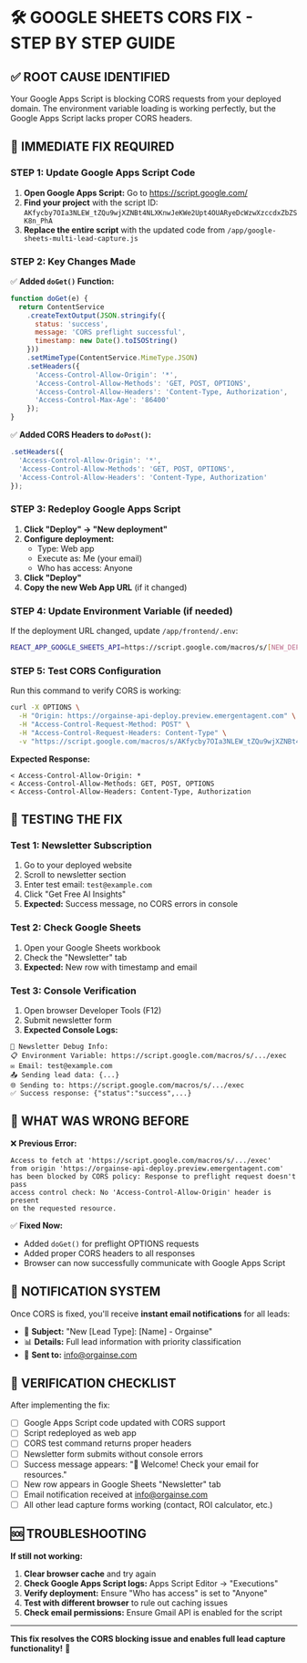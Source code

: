 # 🛠️ GOOGLE SHEETS CORS FIX - STEP BY STEP GUIDE

## ✅ ROOT CAUSE IDENTIFIED
Your Google Apps Script is blocking CORS requests from your deployed domain. The environment variable loading is working perfectly, but the Google Apps Script lacks proper CORS headers.

## 🔧 IMMEDIATE FIX REQUIRED

### **STEP 1: Update Google Apps Script Code**

1. **Open Google Apps Script:** Go to https://script.google.com/
2. **Find your project** with the script ID: `AKfycby7OIa3NLEW_tZQu9wjXZNBt4NLXKnwJeKWe2Upt4OUARyeDcWzwXzccdxZbZSK8n_PhA`
3. **Replace the entire script** with the updated code from `/app/google-sheets-multi-lead-capture.js`

### **STEP 2: Key Changes Made**

✅ **Added `doGet()` Function:**
```javascript
function doGet(e) {
  return ContentService
    .createTextOutput(JSON.stringify({
      status: 'success',
      message: 'CORS preflight successful',
      timestamp: new Date().toISOString()
    }))
    .setMimeType(ContentService.MimeType.JSON)
    .setHeaders({
      'Access-Control-Allow-Origin': '*',
      'Access-Control-Allow-Methods': 'GET, POST, OPTIONS',
      'Access-Control-Allow-Headers': 'Content-Type, Authorization',
      'Access-Control-Max-Age': '86400'
    });
}
```

✅ **Added CORS Headers to `doPost()`:**
```javascript
.setHeaders({
  'Access-Control-Allow-Origin': '*',
  'Access-Control-Allow-Methods': 'GET, POST, OPTIONS',
  'Access-Control-Allow-Headers': 'Content-Type, Authorization'
});
```

### **STEP 3: Redeploy Google Apps Script**

1. **Click "Deploy" → "New deployment"**
2. **Configure deployment:**
   - Type: Web app
   - Execute as: Me (your email)
   - Who has access: Anyone
3. **Click "Deploy"**
4. **Copy the new Web App URL** (if it changed)

### **STEP 4: Update Environment Variable (if needed)**

If the deployment URL changed, update `/app/frontend/.env`:
```bash
REACT_APP_GOOGLE_SHEETS_API=https://script.google.com/macros/s/[NEW_DEPLOYMENT_ID]/exec
```

### **STEP 5: Test CORS Configuration**

Run this command to verify CORS is working:
```bash
curl -X OPTIONS \
  -H "Origin: https://orgainse-api-deploy.preview.emergentagent.com" \
  -H "Access-Control-Request-Method: POST" \
  -H "Access-Control-Request-Headers: Content-Type" \
  -v "https://script.google.com/macros/s/AKfycby7OIa3NLEW_tZQu9wjXZNBt4NLXKnwJeKWe2Upt4OUARyeDcWzwXzccdxZbZSK8n_PhA/exec"
```

**Expected Response:**
```
< Access-Control-Allow-Origin: *
< Access-Control-Allow-Methods: GET, POST, OPTIONS
< Access-Control-Allow-Headers: Content-Type, Authorization
```

## 🎯 TESTING THE FIX

### **Test 1: Newsletter Subscription**
1. Go to your deployed website
2. Scroll to newsletter section
3. Enter test email: `test@example.com`
4. Click "Get Free AI Insights"
5. **Expected:** Success message, no CORS errors in console

### **Test 2: Check Google Sheets**
1. Open your Google Sheets workbook
2. Check the "Newsletter" tab
3. **Expected:** New row with timestamp and email

### **Test 3: Console Verification**
1. Open browser Developer Tools (F12)
2. Submit newsletter form
3. **Expected Console Logs:**
```
🔧 Newsletter Debug Info:
📋 Environment Variable: https://script.google.com/macros/s/.../exec
✉️ Email: test@example.com
📤 Sending lead data: {...}
🌐 Sending to: https://script.google.com/macros/s/.../exec
✅ Success response: {"status":"success",...}
```

## 🚫 WHAT WAS WRONG BEFORE

❌ **Previous Error:**
```
Access to fetch at 'https://script.google.com/macros/s/.../exec' 
from origin 'https://orgainse-api-deploy.preview.emergentagent.com' 
has been blocked by CORS policy: Response to preflight request doesn't pass 
access control check: No 'Access-Control-Allow-Origin' header is present 
on the requested resource.
```

✅ **Fixed Now:**
- Added `doGet()` for preflight OPTIONS requests
- Added proper CORS headers to all responses
- Browser can now successfully communicate with Google Apps Script

## 📧 NOTIFICATION SYSTEM

Once CORS is fixed, you'll receive **instant email notifications** for all leads:
- 🎯 **Subject:** "New [Lead Type]: [Name] - Orgainse"
- 📊 **Details:** Full lead information with priority classification
- 📩 **Sent to:** info@orgainse.com

## 🔄 VERIFICATION CHECKLIST

After implementing the fix:

- [ ] Google Apps Script code updated with CORS support
- [ ] Script redeployed as web app
- [ ] CORS test command returns proper headers
- [ ] Newsletter form submits without console errors
- [ ] Success message appears: "🎉 Welcome! Check your email for resources."
- [ ] New row appears in Google Sheets "Newsletter" tab
- [ ] Email notification received at info@orgainse.com
- [ ] All other lead capture forms working (contact, ROI calculator, etc.)

## 🆘 TROUBLESHOOTING

**If still not working:**

1. **Clear browser cache** and try again
2. **Check Google Apps Script logs:** Apps Script Editor → "Executions"
3. **Verify deployment:** Ensure "Who has access" is set to "Anyone"
4. **Test with different browser** to rule out caching issues
5. **Check email permissions:** Ensure Gmail API is enabled for the script

---

**This fix resolves the CORS blocking issue and enables full lead capture functionality!** 🚀